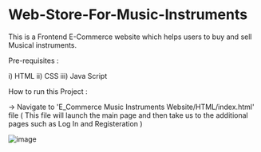 # Web-Store-For-Music-Instruments
This is a Frontend E-Commerce website which helps users to buy and sell Musical instruments. 

Pre-requisites :

i) HTML
ii) CSS
iii) Java Script

How to run this Project : 

-> Navigate to 'E_Commerce Music Instruments Website/HTML/index.html' file
( This file will launch the main page and then take us to the additional pages such as Log In and Registeration )

![image](https://github.com/SriHariRamG/Web-Store-For-Music-Instruments/assets/152001019/0f6ab60d-2713-470a-bf6e-8787fbe6915c)



